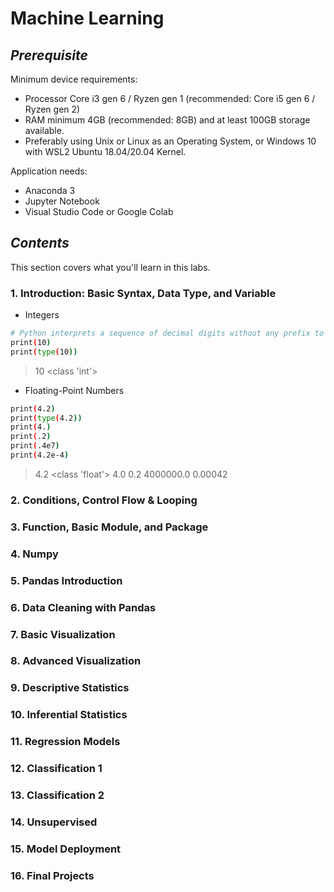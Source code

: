 # Machine Learning
## _Prerequisite_
Minimum device requirements: 
- Processor Core i3 gen 6 / Ryzen gen 1 (recommended: Core i5 gen 6 / Ryzen gen 2) 
- RAM minimum 4GB (recommended: 8GB) and at least 100GB storage available. 
- Preferably using Unix or Linux as an Operating System, or Windows 10 with WSL2 Ubuntu 18.04/20.04 Kernel.

Application needs:
- Anaconda 3
- Jupyter Notebook
- Visual Studio Code or Google Colab

## _Contents_
This section covers what you'll learn in this labs.

### 1. Introduction: Basic Syntax, Data Type, and Variable
- Integers
```sh
# Python interprets a sequence of decimal digits without any prefix to be a decimal number:
print(10)
print(type(10))
```
> 10
> <class 'int'>

- Floating-Point Numbers
```sh
print(4.2)
print(type(4.2))
print(4.)
print(.2)
print(.4e7)
print(4.2e-4)
```

> 4.2
<class 'float'>
4.0
0.2
4000000.0
0.00042



### 2. Conditions, Control Flow & Looping
### 3. Function, Basic Module, and Package
### 4. Numpy
### 5. Pandas Introduction
### 6. Data Cleaning with Pandas
### 7. Basic Visualization
### 8. Advanced Visualization
### 9. Descriptive Statistics
### 10. Inferential Statistics
### 11. Regression Models
### 12. Classification 1
### 13. Classification 2
### 14. Unsupervised
### 15. Model Deployment
### 16. Final Projects
